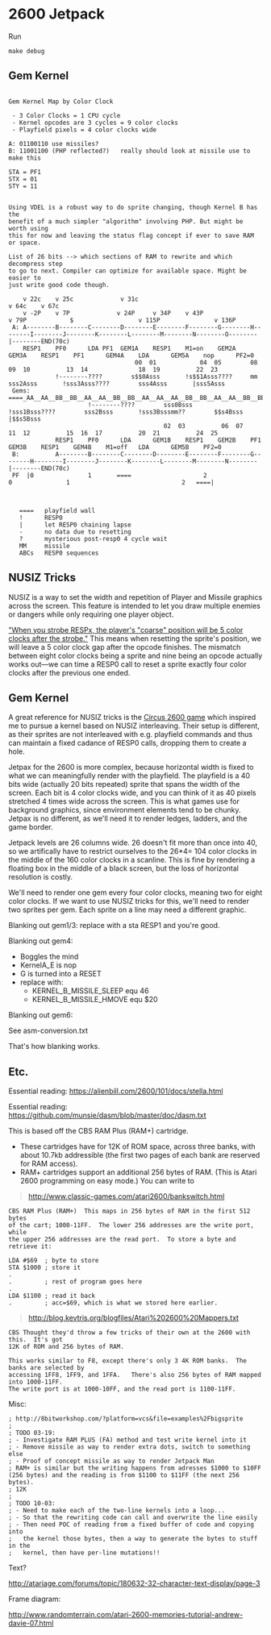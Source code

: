 # 2600 Jetpack

Run

```
make debug
```

## Gem Kernel

```

Gem Kernel Map by Color Clock

 - 3 Color Clocks = 1 CPU cycle
 - Kernel opcodes are 3 cycles = 9 color clocks
 - Playfield pixels = 4 color clocks wide

A: 01100110 use missiles?
B: 11001100 (PHP reflected?)   really should look at missile use to make this

STA = PF1
STX = 01
STY = 11


Using VDEL is a robust way to do sprite changing, though Kernel B has the
benefit of a much simpler "algorithm" involving PHP. But might be worth using
this for now and leaving the status flag concept if ever to save RAM or space.

List of 26 bits --> which sections of RAM to rewrite and which decompress step
to go to next. Compiler can optimize for available space. Might be easier to
just write good code though.

    v 22c    v 25c             v 31c                                                                                              v 64c    v 67c
    v -2P    v 7P             v 24P     v 34P    v 43P                               v 79P            $                  v 115P               v 136P
 A: A--------B--------C--------D--------E--------F--------G--------H--------I--------J--------K--------L--------M--------N--------O--------|--------END(70c)
    RESP1    PF0      LDA PF1  GEM1A    RESP1    M1=on    GEM2A    GEM3A    RESP1    PF1      GEM4A    LDA      GEM5A    nop      PF2=0
                                   00  01            04  05        08  09  10          13  14              18  19          22  23         
             !--------????        s$$0Asss       !s$$1Asss????     mm sss2Asss       !sss3Asss????        sss4Asss       |sss5Asss        
 Gems:                        ====_AA__AA__BB__BB__AA__AA__BB__BB__AA__AA__AA__BB__BB__AA__AA__BB__BB__BB__AA__AA__BB__BB__AA__AA__BB__BB_====
                      !--------????        sss0Bsss       !sss1Bsss????        sss2Bsss       !sss3Bsssmm??        $$s4Bsss       |$$s5Bsss
                                           02  03          06  07              11  12          15  16  17          20  21          24  25 
             RESP1    PF0      LDA      GEM1B    RESP1    GEM2B    PF1      GEM3B    RESP1    GEM4B    M1=off   LDA      GEM5B    PF2=0
 B:          A--------B--------C--------D--------E--------F--------G--------H--------I--------J--------K--------L--------M--------N--------|--------END(70c)
 PF  |0               1       ====                    2                               0               1                               2   ====|



   ====   playfield wall
   !      RESP0 
   |      let RESP0 chaining lapse
   -      no data due to resetting
   ?      mysterious post-resp0 4 cycle wait
   MM     missile
   ABCs   RESP0 sequences

```

## NUSIZ Tricks

NUSIZ is a way to set the width and repetition of Player and Missile graphics
across the screen. This feature is intended to let you draw multiple enemies
or dangers while only requiring one player object.

["When you strobe RESPx, the player's "coarse" position will be 5 color clocks
after the
strobe."](http://atariage.com/forums/topic/239890-respx-nusizx-and-player-positioning/)
This means when resetting the sprite's position, we will leave a 5 color clock
gap after the opcode finishes. The mismatch between eight color clocks being a
sprite and nine being an opcode actually works out—we can time a RESP0 call to
reset a sprite exactly four color clocks after the previous one ended.

## Gem Kernel

A great reference for NUSIZ tricks is the [Circus 2600
game](http://atariage.com/forums/topic/207391-circus-atariage-2600/) which
inspired me to pursue a kernel based on NUSIZ interleaving. Their setup is
different, as their sprites are not interleaved with e.g. playfield commands and
thus can maintain a fixed cadance of RESP0 calls, dropping them to create a
hole.

Jetpax for the 2600 is more complex, because horizontal width is fixed to what
we can meaningfully render with the playfield. The playfield is a 40 bits wide
(actually 20 bits repeated) sprite that spans the width of the screen. Each bit
is 4 color clocks wide, and you can think of it as 40 pixels stretched 4 times
wide across the screen. This is what games use for background graphics, since
environment elements tend to be chunky. Jetpax is no different, as we'll need it
to render ledges, ladders, and the game border.

Jetpack levels are 26 columns wide. 26 doesn't fit more than once into 40, so we
artifically have to restrict ourselves to the 26*4= 104 color clocks in the
middle of the 160 color clocks in a scanline. This is fine by rendering a
floating box in the middle of a black screen, but the loss of horizontal
resolution is costly.

We'll need to render one gem every four color clocks,
meaning two for eight color clocks. If we want to use NUSIZ tricks for this,
we'll need to render two sprites per gem. Each sprite on a line may need a
different graphic.

Blanking out gem1/3:
   replace with a sta RESP1 and you're good.


Blanking out gem4:

* Boggles the mind
* KernelA_E is nop
* G is turned into a RESET
* replace with:
  * KERNEL_B_MISSILE_SLEEP equ 46
  * KERNEL_B_MISSILE_HMOVE equ $20

Blanking out gem6:

See asm-conversion.txt

That's how blanking works.

## Etc.

Essential reading: https://alienbill.com/2600/101/docs/stella.html

Essential reading: https://github.com/munsie/dasm/blob/master/doc/dasm.txt 

This is based off the CBS RAM Plus (RAM+) cartridge.

* These cartridges have for 12K of ROM space, across three banks, with about
  10.7kb addressible (the first two pages of each bank are reserved for RAM
  access).
* RAM+ cartridges support an additional 256 bytes of RAM. (This is Atari 2600
  programming on easy mode.) You can write to 

> http://www.classic-games.com/atari2600/bankswitch.html
```
CBS RAM Plus (RAM+)  This maps in 256 bytes of RAM in the first 512 bytes
of the cart; 1000-11FF.  The lower 256 addresses are the write port, while
the upper 256 addresses are the read port.  To store a byte and retrieve it:

LDA #$69  ; byte to store
STA $1000 ; store it
.
.         ; rest of program goes here
.
LDA $1100 ; read it back
.         ; acc=$69, which is what we stored here earlier.
```

> http://blog.kevtris.org/blogfiles/Atari%202600%20Mappers.txt
```
CBS Thought they'd throw a few tricks of their own at the 2600 with this.  It's got
12K of ROM and 256 bytes of RAM.

This works similar to F8, except there's only 3 4K ROM banks.  The banks are selected by
accessing 1FF8, 1FF9, and 1FFA.   There's also 256 bytes of RAM mapped into 1000-11FF.
The write port is at 1000-10FF, and the read port is 1100-11FF.
```

Misc:

```
; http://8bitworkshop.com/?platform=vcs&file=examples%2Fbigsprite
;
; TODO 03-19:
; - Investigate RAM PLUS (FA) method and test write kernel into it
; - Remove missile as way to render extra dots, switch to something else
; - Proof of concept missile as way to render Jetpack Man
; RAM+ is similar but the writing happens from adresses $1000 to $10FF (256 bytes) and the reading is from $1100 to $11FF (the next 256 bytes).
; 12K
;
; TODO 10-03:
; - Need to make each of the two-line kernels into a loop...
; - So that the rewriting code can call and overwrite the line easily
; - Then need POC of reading from a fixed buffer of code and copying into
;   the kernel those bytes, then a way to generate the bytes to stuff in the
;   kernel, then have per-line mutations!!
```

Text?

http://atariage.com/forums/topic/180632-32-character-text-display/page-3

Frame diagram:

http://www.randomterrain.com/atari-2600-memories-tutorial-andrew-davie-07.html
